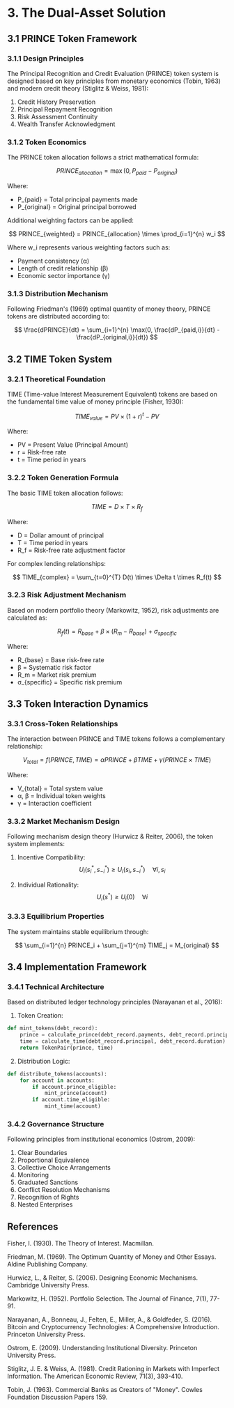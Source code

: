 # 3. The Dual-Asset Solution

## 3.1 PRINCE Token Framework

### 3.1.1 Design Principles

The Principal Recognition and Credit Evaluation (PRINCE) token system is designed based on key principles from monetary economics (Tobin, 1963) and modern credit theory (Stiglitz & Weiss, 1981):

1. Credit History Preservation
2. Principal Repayment Recognition
3. Risk Assessment Continuity
4. Wealth Transfer Acknowledgment

### 3.1.2 Token Economics

The PRINCE token allocation follows a strict mathematical formula:

$$
PRINCE_{allocation} = \max(0, P_{paid} - P_{original})
$$

Where:
- P_{paid} = Total principal payments made
- P_{original} = Original principal borrowed

Additional weighting factors can be applied:

$$
PRINCE_{weighted} = PRINCE_{allocation} \times \prod_{i=1}^{n} w_i
$$

Where w_i represents various weighting factors such as:
- Payment consistency (α)
- Length of credit relationship (β)
- Economic sector importance (γ)

### 3.1.3 Distribution Mechanism

Following Friedman's (1969) optimal quantity of money theory, PRINCE tokens are distributed according to:

$$
\frac{dPRINCE}{dt} = \sum_{i=1}^{n} \max(0, \frac{dP_{paid,i}}{dt} - \frac{dP_{original,i}}{dt})
$$

## 3.2 TIME Token System

### 3.2.1 Theoretical Foundation

TIME (Time-value Interest Measurement Equivalent) tokens are based on the fundamental time value of money principle (Fisher, 1930):

$$
TIME_{value} = PV \times (1 + r)^t - PV
$$

Where:
- PV = Present Value (Principal Amount)
- r = Risk-free rate
- t = Time period in years

### 3.2.2 Token Generation Formula

The basic TIME token allocation follows:

$$
TIME = D \times T \times R_f
$$

Where:
- D = Dollar amount of principal
- T = Time period in years
- R_f = Risk-free rate adjustment factor

For complex lending relationships:

$$
TIME_{complex} = \sum_{t=0}^{T} D(t) \times \Delta t \times R_f(t)
$$

### 3.2.3 Risk Adjustment Mechanism

Based on modern portfolio theory (Markowitz, 1952), risk adjustments are calculated as:

$$
R_f(t) = R_{base} + \beta \times (R_m - R_{base}) + \sigma_{specific}
$$

Where:
- R_{base} = Base risk-free rate
- β = Systematic risk factor
- R_m = Market risk premium
- σ_{specific} = Specific risk premium

## 3.3 Token Interaction Dynamics

### 3.3.1 Cross-Token Relationships

The interaction between PRINCE and TIME tokens follows a complementary relationship:

$$
V_{total} = f(PRINCE, TIME) = \alpha PRINCE + \beta TIME + \gamma(PRINCE \times TIME)
$$

Where:
- V_{total} = Total system value
- α, β = Individual token weights
- γ = Interaction coefficient

### 3.3.2 Market Mechanism Design

Following mechanism design theory (Hurwicz & Reiter, 2006), the token system implements:

1. Incentive Compatibility:
$$
U_i(s_i^*, s_{-i}^*) \geq U_i(s_i, s_{-i}^*) \quad \forall i, s_i
$$

2. Individual Rationality:
$$
U_i(s^*) \geq U_i(0) \quad \forall i
$$

### 3.3.3 Equilibrium Properties

The system maintains stable equilibrium through:

$$
\sum_{i=1}^{n} PRINCE_i + \sum_{j=1}^{m} TIME_j = M_{original}
$$

## 3.4 Implementation Framework

### 3.4.1 Technical Architecture

Based on distributed ledger technology principles (Narayanan et al., 2016):

1. Token Creation:
```python
def mint_tokens(debt_record):
    prince = calculate_prince(debt_record.payments, debt_record.principal)
    time = calculate_time(debt_record.principal, debt_record.duration)
    return TokenPair(prince, time)
```

2. Distribution Logic:
```python
def distribute_tokens(accounts):
    for account in accounts:
        if account.prince_eligible:
            mint_prince(account)
        if account.time_eligible:
            mint_time(account)
```

### 3.4.2 Governance Structure

Following principles from institutional economics (Ostrom, 2009):

1. Clear Boundaries
2. Proportional Equivalence
3. Collective Choice Arrangements
4. Monitoring
5. Graduated Sanctions
6. Conflict Resolution Mechanisms
7. Recognition of Rights
8. Nested Enterprises

## References

Fisher, I. (1930). The Theory of Interest. Macmillan.

Friedman, M. (1969). The Optimum Quantity of Money and Other Essays. Aldine Publishing Company.

Hurwicz, L., & Reiter, S. (2006). Designing Economic Mechanisms. Cambridge University Press.

Markowitz, H. (1952). Portfolio Selection. The Journal of Finance, 7(1), 77-91.

Narayanan, A., Bonneau, J., Felten, E., Miller, A., & Goldfeder, S. (2016). Bitcoin and Cryptocurrency Technologies: A Comprehensive Introduction. Princeton University Press.

Ostrom, E. (2009). Understanding Institutional Diversity. Princeton University Press.

Stiglitz, J. E. & Weiss, A. (1981). Credit Rationing in Markets with Imperfect Information. The American Economic Review, 71(3), 393-410.

Tobin, J. (1963). Commercial Banks as Creators of "Money". Cowles Foundation Discussion Papers 159.

